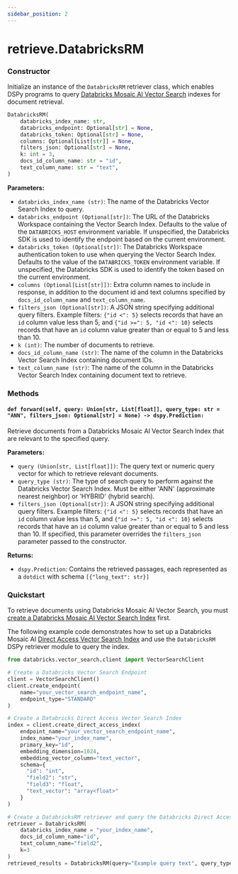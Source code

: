 ```yaml
---
sidebar_position: 2
---
```


# retrieve.DatabricksRM

### Constructor

Initialize an instance of the `DatabricksRM` retriever class, which enables DSPy programs to query
[Databricks Mosaic AI Vector Search](https://docs.databricks.com/en/generative-ai/vector-search.html#mosaic-ai-vector-search)
indexes for document retrieval.

```python
DatabricksRM(
    databricks_index_name: str,
    databricks_endpoint: Optional[str] = None,
    databricks_token: Optional[str] = None,
    columns: Optional[List[str]] = None,
    filters_json: Optional[str] = None,
    k: int = 3,
    docs_id_column_name: str = "id",
    text_column_name: str = "text",
)
```

**Parameters:**

- `databricks_index_name (str)`: The name of the Databricks Vector Search Index to query.
- `databricks_endpoint (Optional[str])`: The URL of the Databricks Workspace containing
  the Vector Search Index. Defaults to the value of the `DATABRICKS_HOST` environment variable.
  If unspecified, the Databricks SDK is used to identify the endpoint based on the current
  environment.
- `databricks_token (Optional[str])`: The Databricks Workspace authentication token to use
  when querying the Vector Search Index. Defaults to the value of the `DATABRICKS_TOKEN`
  environment variable. If unspecified, the Databricks SDK is used to identify the token based on
  the current environment.
- `columns (Optional[List[str]])`: Extra column names to include in response, in addition to the
  document id and text columns specified by `docs_id_column_name` and `text_column_name`.
- `filters_json (Optional[str])`: A JSON string specifying additional query filters.
  Example filters: `{"id <": 5}` selects records that have an `id` column value
  less than 5, and `{"id >=": 5, "id <": 10}` selects records that have an `id`
  column value greater than or equal to 5 and less than 10.
- `k (int)`: The number of documents to retrieve.
- `docs_id_column_name (str)`: The name of the column in the Databricks Vector Search Index
  containing document IDs.
- `text_column_name (str)`: The name of the column in the Databricks Vector Search Index
  containing document text to retrieve.

### Methods

#### `def forward(self, query: Union[str, List[float]], query_type: str = "ANN", filters_json: Optional[str] = None) -> dspy.Prediction:`

Retrieve documents from a Databricks Mosaic AI Vector Search Index that are relevant to the
specified query.

**Parameters:**

- `query (Union[str, List[float]])`: The query text or numeric query vector
  for which to retrieve relevant documents.
- `query_type (str)`: The type of search query to perform against the
  Databricks Vector Search Index. Must be either 'ANN' (approximate nearest neighbor) or 'HYBRID'
  (hybrid search).
- `filters_json (Optional[str])`: A JSON string specifying additional query filters.
  Example filters: `{"id <": 5}` selects records that have an `id` column value
  less than 5, and `{"id >=": 5, "id <": 10}` selects records that have an `id`
  column value greater than or equal to 5 and less than 10. If specified, this
  parameter overrides the `filters_json` parameter passed to the constructor.

**Returns:**

- `dspy.Prediction`: Contains the retrieved passages, each represented as a `dotdict` with schema `[{"long_text": str}]`

### Quickstart

To retrieve documents using Databricks Mosaic AI Vector Search, you must [create a
Databricks Mosaic AI Vector Search Index](https://docs.databricks.com/en/generative-ai/create-query-vector-search.html)
first.

The following example code demonstrates how to set up a Databricks Mosaic AI
[Direct Access Vector Search Index](https://docs.databricks.com/en/generative-ai/create-query-vector-search.html#create-a-vector-search-index)
and use the `DatabricksRM` DSPy retriever module to query the index.

```python
from databricks.vector_search.client import VectorSearchClient

# Create a Databricks Vector Search Endpoint
client = VectorSearchClient()
client.create_endpoint(
    name="your_vector_search_endpoint_name",
    endpoint_type="STANDARD"
)

# Create a Databricks Direct Access Vector Search Index
index = client.create_direct_access_index(
    endpoint_name="your_vector_search_endpoint_name",
    index_name="your_index_name",
    primary_key="id",
    embedding_dimension=1024,
    embedding_vector_column="text_vector",
    schema={
      "id": "int",
      "field2": "str",
      "field3": "float",
      "text_vector": "array<float>"
    }
)

# Create a DatabricksRM retriever and query the Databricks Direct Access Vector Search Index
retriever = DatabricksRM(
    databricks_index_name = "your_index_name",
    docs_id_column_name="id",
    text_column_name="field2",
    k=3
)
retrieved_results = DatabricksRM(query="Example query text", query_type="hybrid"))
```
